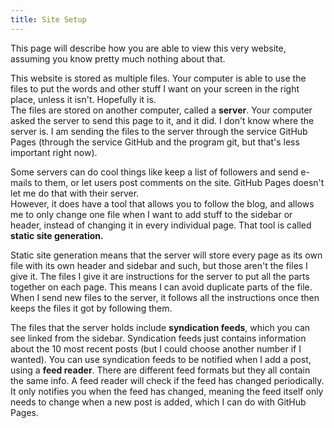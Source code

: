 ```yaml
---
title: Site Setup
---
```

This page will describe how you are able to view this very website, assuming you know pretty much nothing about that.

This website is stored as multiple files. Your computer is able to use the files to put the words and other stuff I want on your screen in the right place, unless it isn't. Hopefully it is.  
The files are stored on another computer, called a **server**. Your computer asked the server to send this page to it, and it did. I don't know where the server is. I am sending the files to the server through the service GitHub Pages (through the service GitHub and the program git, but that's less important right now).

Some servers can do cool things like keep a list of followers and send e-mails to them, or let users post comments on the site. GitHub Pages doesn't let me do that with their server.  
However, it does have a tool that allows you to follow the blog, and allows me to only change one file when I want to add stuff to the sidebar or header, instead of changing it in every individual page. That tool is called **static site generation.**

Static site generation means that the server will store every page as its own file with its own header and sidebar and such, but those aren't the files I give it. The files I give it are instructions for the server to put all the parts together on each page. This means I can avoid duplicate parts of the file. When I send new files to the server, it follows all the instructions once then keeps the files it got by following them.

The files that the server holds include **syndication feeds**, which you can see linked from the sidebar. Syndication feeds just contains information about the 10 most recent posts (but I could choose another number if I wanted). You can use syndication feeds to be notified when I add a post, using a **feed reader**. There are different feed formats but they all contain the same info. A feed reader will check if the feed has changed periodically. It only notifies you when the feed has changed, meaning the feed itself only needs to change when a new post is added, which I can do with GitHub Pages.
